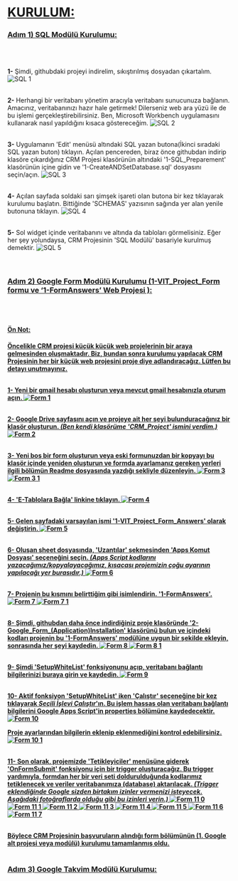 <u><h1><strong>KURULUM:</strong></h1></u>

<u><h3><strong>Adım 1) SQL Modülü Kurulumu:</strong></h3></u>
<br>
<br>

<strong>1-</strong> Şimdi, githubdaki projeyi indirelim, sıkıştırılmış dosyadan çıkartalım.
![SQL 1](https://github.com/user-attachments/assets/d90eab1f-8543-4c58-a3e1-c39d0ded4a25)
<br>
<br>

<strong>2-</strong> Herhangi bir veritabanı yönetim aracıyla veritabanı sunucunuza bağlanın. Amacınız, veritabanınızı hazır hale getirmek! Dilerseniz web ara yüzü ile de bu işlemi gerçekleştirebilirsiniz. Ben, Microsoft Workbench uygulamasını kullanarak nasıl yapıldığını kısaca göstereceğim.
![SQL 2](https://github.com/user-attachments/assets/7a83079d-0416-4457-aa49-c46998f1c018)
<br>
<br>

<strong>3-</strong> Uygulamanın 'Edit' menüsü altındaki SQL yazan butona(İkinci sıradaki SQL yazan buton) tıklayın. Açılan pencereden, biraz önce githubdan indirip klasöre çıkardığınız CRM Projesi klasörünün altındaki '1-SQL_Preparement' klasörünün içine gidin ve '1-CreateANDSetDatabase.sql' dosyasını seçin/açın.
![SQL 3](https://github.com/user-attachments/assets/3746fe29-9287-408e-a74a-6924e1554bba)
<br>
<br>

<strong>4-</strong> Açılan sayfada soldaki sarı şimşek işareti olan butona bir kez tıklayarak kurulumu başlatın. Bittiğinde 'SCHEMAS' yazısının sağında yer alan yenile butonuna tıklayın.
![SQL 4](https://github.com/user-attachments/assets/fbd38105-ed21-4627-b12a-f881e3ea9b94)
<br>
<br>

<strong>5-</strong> Sol widget içinde veritabanını ve altında da tabloları görmelisiniz. Eğer her şey yolundaysa, CRM Projesinin 'SQL Modülü' basariyle kurulmuş demektir.
![SQL 5](https://github.com/user-attachments/assets/9f7408d4-ab9e-4d59-b60c-4eddc00f21cd)
<br>
<br>
<br>

<u><h3><strong>Adım 2) Google Form Modülü Kurulumu (1-VIT_Project_Form formu ve ‘1-FormAnswers’ Web Projesi ):</strong></h3></u>
<br>
<br>
<u><h4><strong>Ön Not:<u><h4><strong> Öncelikle CRM projesi küçük küçük web projelerinin bir araya gelmesinden oluşmaktadır. Biz, bundan sonra kurulumu yapılacak CRM Projesinin her bir küçük web projesini proje diye adlandıracağız. Lütfen bu detayı unutmayınız.
<br>
<br>

<strong>1-</strong> Yeni bir gmail hesabı oluşturun veya mevcut gmail hesabınızla oturum açın.
![Form 1](https://github.com/user-attachments/assets/ae531a6e-2401-41d1-8f0e-67c51a0127dc)
<br>
<br>

2- Google Drive sayfasını açın ve projeye ait her şeyi bulunduracağınız bir klasör oluşturun. <i>(Ben kendi klasörüme 'CRM_Project' ismini verdim.)</i>
![Form 2](https://github.com/user-attachments/assets/82010c27-b1a8-40e3-8255-4ca85dd698a8)
<br>
<br>

3- Yeni boş bir form oluşturun veya eski formunuzdan bir kopyayı bu klasör içinde yeniden oluşturun ve formda ayarlamanız gereken yerleri ilgili bölümün Readme dosyasında yazdığı sekliyle düzenleyin.
![Form 3](https://github.com/user-attachments/assets/43107b63-2550-4ac2-9b9f-b001999d25bf)
![Form 3 1](https://github.com/user-attachments/assets/ff67eb81-2365-4d85-9399-44d28badf443)
<br>
<br>

4- 'E-Tablolara Bağla' linkine tıklayın.
![Form 4](https://github.com/user-attachments/assets/131c5b58-a898-4305-8204-730adec3e111)
<br>
<br>

5- Gelen sayfadaki varsayılan ismi '1-VIT_Project_Form_Answers' olarak değiştirin.
![Form 5](https://github.com/user-attachments/assets/8bee2905-9d19-4d79-a05b-9aeb0a7b1e94)
<br>
<br>

6- Oluşan sheet dosyasında, 'Uzantılar' sekmesinden 'Apps Komut Dosyası' seçeneğini seçin.
<i>(Apps Script kodlarını yazacağımız/kopyalayacağımız, kısacası projemizin çoğu ayarının yapılacağı yer burasıdır.)</i>
![Form 6](https://github.com/user-attachments/assets/ea7412d6-748c-4162-a049-76ef0aef043e)
<br>
<br>

7- Projenin bu kısmını belirttiğim gibi isimlendirin. '1-FormAnswers'.
![Form 7](https://github.com/user-attachments/assets/419a7484-ec46-40ff-9f0a-49c32eac3b2a)
![Form 7 1](https://github.com/user-attachments/assets/cfe1f6f2-2efa-4a6b-bd69-1f3d233ab678)
<br>
<br>

8- Şimdi, githubdan daha önce indirdiğiniz proje klasöründe '2-Google_Form_(Application)Installation' klasörünü bulun ve içindeki kodları projenin bu '1-FormAnswers' modülüne uygun bir şekilde ekleyin, sonrasında her şeyi kaydedin.
![Form 8](https://github.com/user-attachments/assets/dd437f44-35fd-4ab1-a8c8-4cdfbb4f34b8)
![Form 8 1](https://github.com/user-attachments/assets/6b269839-3653-4d0e-8cee-be8aa8289c64)
<br>
<br>

9- Şimdi 'SetupWhiteList' fonksiyonunu açıp, veritabanı bağlantı bilgilerinizi buraya girin ve kaydedin.
![Form 9](https://github.com/user-attachments/assets/315a5fca-b951-420c-9cf3-dfeb02f1f9ad)
<br>
<br>

10- Aktif fonksiyon 'SetupWhiteList' iken 'Çalıştır' seçeneğine bir kez tıklayarak <i>Seçili İşlevi Çalıştır</i>'ın. Bu işlem hassas olan veritabanı bağlantı bilgilerini Google Apps Script'in properties bölümüne kaydedecektir.
![Form 10](https://github.com/user-attachments/assets/21d19f7d-acb9-4902-8924-e156e4362f61)
<br>

Proje ayarlarından bilgilerin eklenip eklenmediğini kontrol edebilirsiniz.
![Form 10 1](https://github.com/user-attachments/assets/d67a4f42-6bb8-437d-aaac-4861170ffe87)
<br>
<br>

11- Son olarak, projemizde 'Tetikleyiciler' menüsüne giderek 'OnFormSubmit' fonksiyonu için bir trigger oluşturacağız. Bu trigger yardımıyla, formdan her bir veri seti doldurulduğunda kodlarımız tetiklenecek ve veriler veritabanımıza (database) aktarılacak.
<i>(Trigger eklendiğinde Google sizden birtakım izinler vermenizi isteyecek. Aşağıdaki fotoğraflarda olduğu gibi bu izinleri verin.)</i>
![Form 11 0](https://github.com/user-attachments/assets/1fa74f5a-441c-48bf-8f39-44b4e98802cb)
![Form 11 1](https://github.com/user-attachments/assets/dd4c67e5-5180-4f8b-940f-1e6ec5caace5)
![Form 11 2](https://github.com/user-attachments/assets/b6416b15-f0c1-41f8-ae63-d1080f2a98f0)
![Form 11 3](https://github.com/user-attachments/assets/079c6d66-bc3c-4dc7-b426-e087def91f58)
![Form 11 4](https://github.com/user-attachments/assets/98843c07-6aca-4a59-85d2-1e60223200ec)
![Form 11 5](https://github.com/user-attachments/assets/cb10d0bc-148d-4d72-86ce-b00479fa1bfc)
![Form 11 6](https://github.com/user-attachments/assets/123ada7a-d549-4625-9290-7919b0c041d8)
![Form 11 7](https://github.com/user-attachments/assets/f8ac2165-9b54-4dbb-bdb1-22964b15753c)

<br>
Böylece CRM Projesinin başvuruların alındığı form bölümünün (1. Google alt projesi veya modülü) kurulumu tamamlanmış oldu.
<br>
<br>

<u><h3><strong>Adım 3) Google Takvim Modülü Kurulumu:</strong></h3></u>
<br>
<br>
